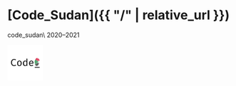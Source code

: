 # [Code_Sudan]({{ "/" | relative_url }})

code_sudan\\
2020–2021
<p align="left">
  <img src="images/icon1.png" width="80" title="hover text">
</p>
